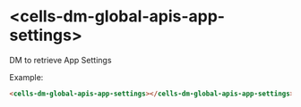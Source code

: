 # &lt;cells-dm-global-apis-app-settings&gt;

DM to retrieve App Settings

Example:
```html
<cells-dm-global-apis-app-settings></cells-dm-global-apis-app-settings>
```
